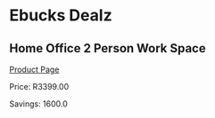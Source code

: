 
# Ebucks Dealz
## Home Office 2 Person Work Space
[Product Page](https://www.ebucks.com/web/shop/productSelected.do?prodId=992731391&catId=714962196)

Price: R3399.00

Savings: 1600.0


	